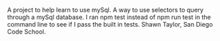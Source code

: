 A project to help learn to use mySql.
A way to use selectors to query through a mySql database.
I ran npm test instead of npm run test in the command line to see if I pass the built in tests.
Shawn Taylor, San Diego Code School.

